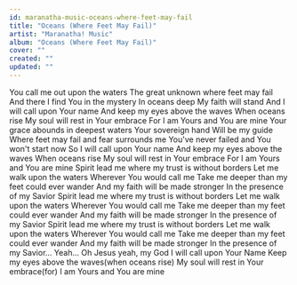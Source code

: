 ```yaml
---
id: maranatha-music-oceans-where-feet-may-fail
title: "Oceans (Where Feet May Fail)"
artist: "Maranatha! Music"
album: "Oceans (Where Feet May Fail)"
cover: ""
created: ""
updated: ""
---
```


You call me out upon the waters
The great unknown where feet may fail
And there I find You in the mystery
In oceans deep
My faith will stand
And I will call upon Your name
And keep my eyes above the waves
When oceans rise
My soul will rest in Your embrace
For I am Yours and You are mine
Your grace abounds in deepest waters
Your sovereign hand
Will be my guide
Where feet may fail and fear surrounds me
You've never failed and You won't start now
So I will call upon Your name
And keep my eyes above the waves
When oceans rise
My soul will rest in Your embrace
For I am Yours and You are mine
Spirit lead me where my trust is without borders
Let me walk upon the waters
Wherever You would call me
Take me deeper than my feet could ever wander
And my faith will be made stronger
In the presence of my Savior
Spirit lead me where my trust is without borders
Let me walk upon the waters
Wherever You would call me
Take me deeper than my feet could ever wander
And my faith will be made stronger
In the presence of my Savior
Spirit lead me where my trust is without borders
Let me walk upon the waters
Wherever You would call me
Take me deeper than my feet could ever wander
And my faith will be made stronger
In the presence of my Savior...
Yeah...
Oh Jesus yeah, my God
I will call upon Your Name
Keep my eyes above the waves(when oceans rise)
My soul will rest in Your embrace(for)
I am Yours and You are mine